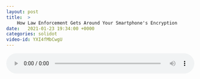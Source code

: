 ```yaml
---
layout: post
title:  >
    How Law Enforcement Gets Around Your Smartphone's Encryption
date:   2021-01-23 19:34:00 +0000
categories: solidot
video-id: YXI4fMbCwgU
---
```


<audio src="/assets/92c47893567887cbfaef9356f3cac1e3.mp3" style="width: 100%;" controls></audio>


